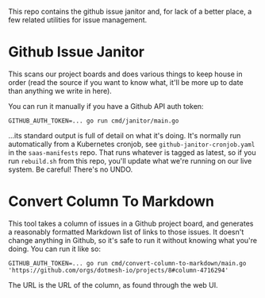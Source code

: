 This repo contains the github issue janitor and, for lack of a better place, a few related utilities for issue management.

# Github Issue Janitor

This scans our project boards and does various things to keep house in order (read the source if you want to know what, it'll be more up to date than anything we write in here).

You can run it manually if you have a Github API auth token:

```shell
GITHUB_AUTH_TOKEN=... go run cmd/janitor/main.go
```

...its standard output is full of detail on what it's doing. It's
normally run automatically from a Kubernetes cronjob, see
`github-janitor-cronjob.yaml` in the `saas-manifests` repo. That runs
whatever is tagged as latest, so if you run `rebuild.sh` from this
repo, you'll update what we're running on our live system. Be careful!
There's no UNDO.

# Convert Column To Markdown

This tool takes a column of issues in a Github project board, and
generates a reasonably formatted Markdown list of links to those
issues. It doesn't change anything in Github, so it's safe to run it
without knowing what you're doing. You can run it like so:

```shell
GITHUB_AUTH_TOKEN=... go run cmd/convert-column-to-markdown/main.go 'https://github.com/orgs/dotmesh-io/projects/8#column-4716294'
```

The URL is the URL of the column, as found through the web UI.
